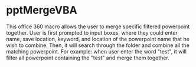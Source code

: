# pptMergeVBA

<p>This office 360 macro allows the user to merge specific filtered powerpoint together. 
  User is first prompted to input boxes, where they could enter name, save location, keyword, and location of the powerpoint name that he wish to combine. 
  Then, it will search through the folder and combine all the matching powerpoint.
  For example: when user enter the word "test", it will filter all powerpoint containing the "test" and merge them together.
</p>
